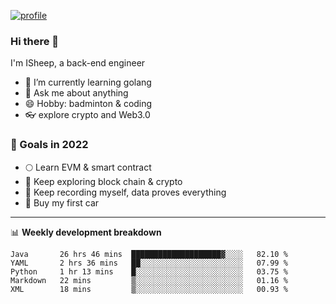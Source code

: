 [![profile](http://img.codelin.xyz/hello-im-isheep.svg)](https://www.calligrapher.ai/)

### Hi there 🐏

I'm ISheep, a back-end engineer

- 🔭 I’m currently learning golang
- 💬 Ask me about anything
- 😄 Hobby: badminton & coding
- 👓 explore crypto and Web3.0

### 🚀 Goals in 2022
+ 🌕 Learn EVM & smart contract
+ 🤔 Keep exploring block chain & crypto
+ 🐏 Keep recording myself, data proves everything
+ 🚗 Buy my first car

-------

📊 **Weekly development breakdown**
<!--START_SECTION:waka-->
```text
Java       26 hrs 46 mins  ████████████████████▓░░░░   82.10 % 
YAML       2 hrs 36 mins   ██░░░░░░░░░░░░░░░░░░░░░░░   07.99 % 
Python     1 hr 13 mins    █░░░░░░░░░░░░░░░░░░░░░░░░   03.75 % 
Markdown   22 mins         ▒░░░░░░░░░░░░░░░░░░░░░░░░   01.16 % 
XML        18 mins         ▒░░░░░░░░░░░░░░░░░░░░░░░░   00.93 % 
```
<!--END_SECTION:waka-->

